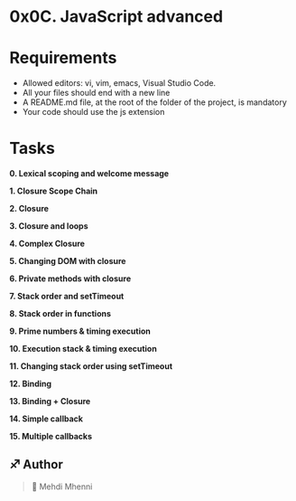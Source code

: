 # 0x0C. JavaScript advanced

# Requirements

- Allowed editors: vi, vim, emacs, Visual Studio Code.
- All your files should end with a new line
- A README.md file, at the root of the folder of the project, is mandatory
- Your code should use the js extension

# Tasks

**0. Lexical scoping and welcome message**

**1. Closure Scope Chain**

**2. Closure**

**3. Closure and loops**

**4. Complex Closure**

**5. Changing DOM with closure**

**6. Private methods with closure**

**7. Stack order and setTimeout**

**8. Stack order in functions**

**9. Prime numbers & timing execution**

**10. Execution stack & timing execution**

**11. Changing stack order using setTimeout**

**12. Binding**

**13. Binding + Closure**

**14. Simple callback**

**15. Multiple callbacks**

## :sagittarius: Author

> :man: Mehdi Mhenni